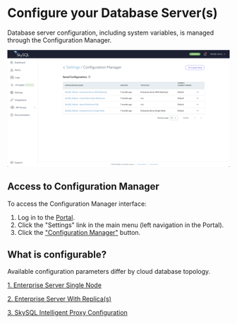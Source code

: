 # Configure your Database Server(s)

Database server configuration, including system variables, is managed through the Configuration Manager.

![configuration-manager.png](configuration-manager.png)


## **Access to Configuration Manager**

To access the Configuration Manager interface:

1. Log in to the [Portal](https://app.skysql.com/dashboard).
2. Click the "Settings" link in the main menu (left navigation in the Portal).
3. Click the ["Configuration Manager"](https://app.skysql.com/settings/configuration-manager) button.

## **What is configurable?**

Available configuration parameters differ by cloud database topology.

[1. Enterprise Server Single Node](./Enterprise-Server-Single-Node.md)

[2. Enterprise Server With Replica(s)](./Enterprise-Server-with-Replica(s).md)

[3. SkySQL Intelligent Proxy Configuration](./SkySQL-Intelligent-Proxy.md)
